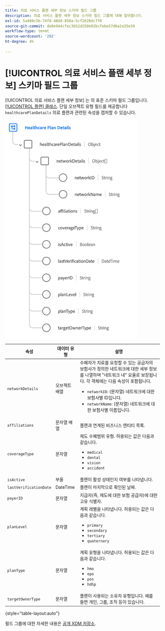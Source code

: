 ```yaml
---
title: 의료 서비스 플랜 세부 정보 스키마 필드 그룹
description: 의료 서비스 플랜 세부 정보 스키마 필드 그룹에 대해 알아봅니다.
exl-id: 5a480c5b-74f8-48dd-858a-5cf2628dc7f0
source-git-commit: de8e944cfec3b52d25bb02bcfebe57d6a2a35e39
workflow-type: tm+mt
source-wordcount: '202'
ht-degree: 4%

---
```


# [!UICONTROL 의료 서비스 플랜 세부 정보] 스키마 필드 그룹

[!UICONTROL 의료 서비스 플랜 세부 정보] 는 의 표준 스키마 필드 그룹입니다. [[!UICONTROL 플랜] 클래스](../../classes/plan.md). 단일 오브젝트 유형 필드를 제공합니다 `healthcarePlanDetails` 의료 플랜과 관련된 속성을 캡처할 수 있습니다.

![](../../images/field-groups/plan/healthcare-plan-details.png)

| 속성 | 데이터 유형 | 설명 |
| --- | --- | --- |
| `networkDetails` | 오브젝트 배열 | 수혜자가 치료를 요청할 수 있는 공급자의 보험사가 정의한 네트워크에 대한 세부 정보를 나열하며 &quot;네트워크 내&quot; 요율로 보장됩니다. 각 객체에는 다음 속성이 포함됩니다. <ul><li>`networkID`: (문자열) 네트워크에 대한 보험사별 ID입니다.</li><li>`networkName`: (문자열) 네트워크에 대한 보험사별 이름입니다.</li></ul> |
| `affiliations` | 문자열 배열 | 플랜과 연계된 비즈니스 엔티티 목록. |
| `coverageType` | 문자열 | 제도 수혜범위 유형. 허용되는 값은 다음과 같습니다.<ul><li>`medical`</li><li>`dental`</li><li>`vision`</li><li>`accident`</li></ul> |
| `isActive` | 부울 | 플랜이 활성 상태인지 여부를 나타냅니다. |
| `lastVerificationDate` | DateTime | 플랜이 마지막으로 확인된 날짜. |
| `payerID` | 문자열 | 지급자(즉, 제도에 대한 보험 공급자)에 대한 고유 식별자. |
| `planLevel` | 문자열 | 계획 레벨을 나타냅니다. 허용되는 값은 다음과 같습니다.<ul><li>`primary`</li><li>`secondary`</li><li>`tertiary`</li><li>`quaternary`</li></ul> |
| `planType` | 문자열 | 계획 유형을 나타냅니다. 허용되는 값은 다음과 같습니다.<ul><li>`hmo`</li><li>`epo`</li><li>`pos`</li><li>`hdhp`</li></ul> |
| `targetOwnerType` | 문자열 | 플랜이 사용되는 소유자 유형입니다. 예를 들면 개인, 그룹, 조직 등이 있습니다. |

{style="table-layout:auto"}

필드 그룹에 대한 자세한 내용은 [공개 XDM 저장소](https://github.com/adobe/xdm/blob/master/docs/reference/fieldgroups/plan/healthcare-plan-details.schema.json).
